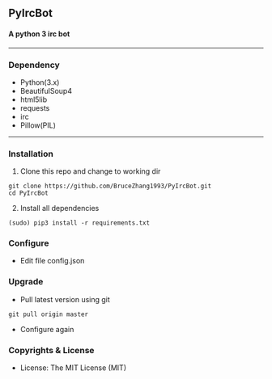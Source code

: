 ## PyIrcBot
#### A python 3 irc bot

---
### Dependency
- Python(3.x)
- BeautifulSoup4
- html5lib
- requests
- irc
- Pillow(PIL)
---
### Installation
1. Clone this repo and change to working dir
```
git clone https://github.com/BruceZhang1993/PyIrcBot.git
cd PyIrcBot
```
2. Install all dependencies
```
(sudo) pip3 install -r requirements.txt
```

### Configure
- Edit file config.json
### Upgrade
- Pull latest version using git

```
git pull origin master
```
- Configure again
### Copyrights & License
- License: The MIT License (MIT)
